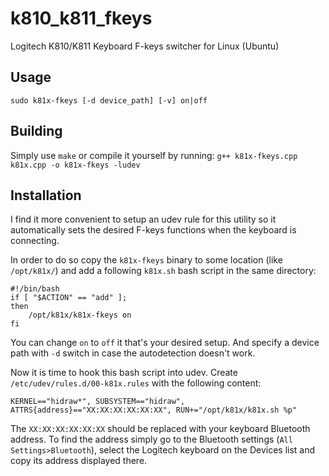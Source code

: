# k810_k811_fkeys
Logitech K810/K811 Keyboard F-keys switcher for Linux (Ubuntu)

## Usage
`sudo k81x-fkeys [-d device_path] [-v] on|off`

## Building
Simply use `make` or compile it yourself by running:
`g++ k81x-fkeys.cpp k81x.cpp -o k81x-fkeys -ludev`

## Installation

I find it more convenient to setup an udev rule for this utility so it automatically sets the desired F-keys functions when the keyboard is connecting.

In order to do so copy the `k81x-fkeys` binary to some location (like `/opt/k81x/`) and add a following `k81x.sh` bash script in the same directory:

```
#!/bin/bash
if [ "$ACTION" == "add" ];
then
    /opt/k81x/k81x-fkeys on
fi
```

You can change `on` to `off` it that's your desired setup. And specify a device path with `-d` switch in case the autodetection doesn't work.

Now it is time to hook this bash script into udev. Create `/etc/udev/rules.d/00-k81x.rules` with the following content:

```
KERNEL=="hidraw*", SUBSYSTEM=="hidraw", ATTRS{address}=="XX:XX:XX:XX:XX:XX", RUN+="/opt/k81x/k81x.sh %p"
```

The `XX:XX:XX:XX:XX:XX` should be replaced with your keyboard Bluetooth address. To find the address simply go to the Bluetooth settings (`All Settings>Bluetooth`), select the Logitech keyboard on the Devices list and copy its address displayed there.
